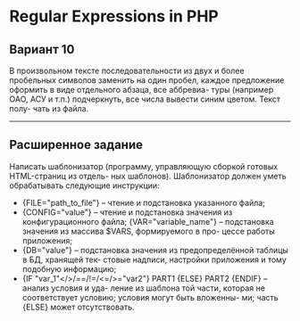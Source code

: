 # Regular Expressions in PHP

## Вариант 10
В произвольном тексте последовательности из двух и более пробельных символов заменить на один пробел, каждое предложение оформить в виде отдельного абзаца, все аббревиа- туры (например ОАО, АСУ и т.п.) подчеркнуть, все числа вывести синим цветом. Текст полу- чать из файла.
***
## Расширенное задание
Написать шаблонизатор (программу, управляющую сборкой готовых HTML-страниц из отдель- ных шаблонов). Шаблонизатор должен уметь обрабатывать следующие инструкции:
* {FILE="path_to_file"} – чтение и подстановка указанного файла;
* {CONFIG="value"} – чтение и подстановка значения из конфигурационного файла; {VAR="variable_name"} – подстановка значения из массива $VARS, формируемого в про-
цессе работы приложения;
* {DB="value"} – подстановка значения из предопределённой таблицы в БД, хранящей тек-
стовые надписи, настройки приложения и тому подобную информацию;
* {IF "var_1"</>/==/!=/<=/>="var2"} PART1 {ELSE} PART2 {ENDIF} – анализ условия и уда-
ление из шаблона той части, которая не соответствует условию; условия могут быть вложенны- ми; часть {ELSE} может отсутствовать.
